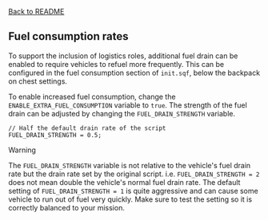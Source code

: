 [Back to README](/README.md#documentation)

## Fuel consumption rates

To support the inclusion of logistics roles, additional fuel drain can be enabled to require vehicles to refuel more frequently. This can be configured in the fuel consumption section of `init.sqf`, below the backpack on chest settings.

To enable increased fuel consumption, change the `ENABLE_EXTRA_FUEL_CONSUMPTION` variable to `true`. The strength of the fuel drain can be adjusted by changing the `FUEL_DRAIN_STRENGTH` variable.

```sqf
// Half the default drain rate of the script
FUEL_DRAIN_STRENGTH = 0.5;
```
> [!WARNING]  
> The `FUEL_DRAIN_STRENGTH` variable is not relative to the vehicle's fuel drain rate but the drain rate set by the original script. i.e. `FUEL_DRAIN_STRENGTH = 2` does not mean double the vehicle's normal fuel drain rate. The default setting of `FUEL_DRAIN_STRENGTH = 1` is quite aggressive and can cause some vehicle to run out of fuel very quickly. Make sure to test the setting so it is correctly balanced to your mission.